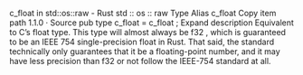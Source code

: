 c_float in std::os::raw - Rust
std
::
os
::
raw
Type Alias
c_float
Copy item path
1.1.0
·
Source
pub type c_float =
c_float
;
Expand description
Equivalent to C’s
float
type.
This type will almost always be
f32
, which is guaranteed to be an
IEEE 754 single-precision float
in Rust. That said, the standard technically only guarantees that it be a floating-point number, and it may have less precision than
f32
or not follow the IEEE-754 standard at all.